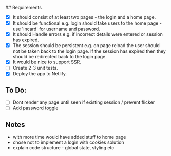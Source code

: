 ## Requirements

- [x] It should consist of at least two pages - the login and a home page.
- [x] It should be functional e.g. login should take users to the home page - use 'incard' for username and password.
- [x] It should Handle errors e.g. if incorrect details were entered or session has expired.
- [x] The session should be persistent e.g. on page reload the user should not be taken back to the login page. If the session has expired then they should be redirected back to the login page.
- [x] It would be nice to support SSR.
- [ ] Create 2-3 unit tests.
- [x] Deploy the app to Netlify.

## To Do:

- [ ] Dont render any page until seen if existing session / prevent flicker
- [ ] Add password toggle

## Notes

- with more time would have added stuff to home page
- chose not to implement a login with cookies solution
- explain code structure - global state, styling etc
